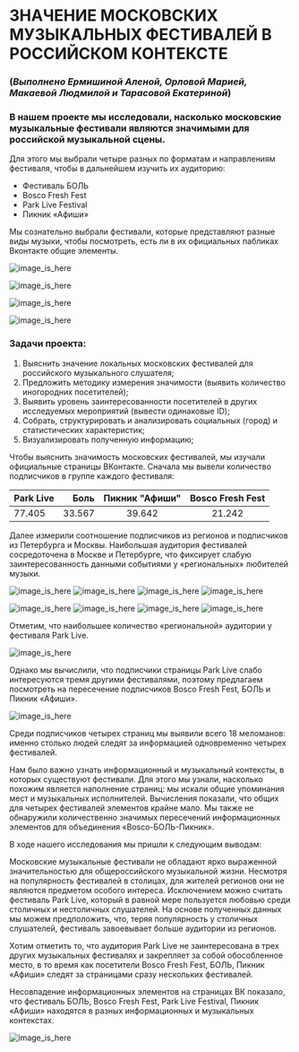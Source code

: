 # ЗНАЧЕНИЕ МОСКОВСКИХ МУЗЫКАЛЬНЫХ ФЕСТИВАЛЕЙ В РОССИЙСКОМ КОНТЕКСТЕ

### (*Выполнено Ермишиной Аленой, Орловой Марией, Макаевой Людмилой и Тарасовой Екатериной*)

### В нашем проекте мы исследовали, насколько московские музыкальные фестивали являются значимыми для российской музыкальной сцены.

Для этого мы выбрали четыре разных по форматам и направлениям фестиваля, чтобы в дальнейшем изучить их аудиторию: 

* Фестиваль БОЛЬ
* Bosco Fresh Fest
* Park Live Festival
* Пикник «Афиши»

Мы сознательно выбрали фестивали, которые представляют разные виды музыки, чтобы посмотреть, есть ли в их официальных пабликах Вконтакте общие элементы. 

![image_is_here](img/content_parklive.jpg)

![image_is_here](img/Боль.jpg) 

![image_is_here](img/Пикник.jpg) 

![image_is_here](img/Боско.jpg) 

### **Задачи проекта:**

1. Выяснить значение локальных московских фестивалей для российского музыкального слушателя; 
2. Предложить методику измерения значимости (выявить количество иногородних посетителей);
3. Выявить уровень заинтересованности посетителей в других исследуемых мероприятий (вывести одинаковые ID); 
4. Собрать, структурировать и анализировать социальных (город) и статистических характеристик;
5. Визуализировать полученную информацию;

Чтобы выяснить значимость московских фестивалей, мы изучали официальные страницы ВКонтакте. Сначала мы вывели количество подписчиков в группе каждого фестиваля:

Park Live | Боль | Пикник "Афиши" | Bosco Fresh Fest
:----     | ----:| :----:         | :----:
 77.405   | 33.567| 39.642        | 21.242
 
Далее измерили соотношение подписчиков из регионов и подписчиков из Петербурга и Москвы. Наибольшая аудитория фестивалей сосредоточена в Москве и Петербурге, что фиксирует слабую заинтересованность данными событиями у «региональных» любителей музыки.

![image_is_here](img/ПаркЛайв_график1.png) ![image_is_here](img/Боль_график1.png) ![image_is_here](img/Пикник_график1.jpg) ![image_is_here](img/Боско_график1jpg.jpg)

![image_is_here](img/ПаркЛайв_график2.png) ![image_is_here](img/Боль_график2.png) ![image_is_here](img/Пикник_график2.jpg) ![image_is_here](img/Боско_график2.jpg)

Отметим, что наибольшее количество «региональной» аудитории у фестиваля Park Live. 

![image_is_here](img/распределение_аудитории.jpg)


Однако мы вычислили, что подписчики страницы Park Live слабо интересуются тремя другими фестивалями, поэтому предлагаем посмотреть на пересечение подписчиков Bosco Fresh Fest, БОЛЬ и Пикник «Афиши».

![image_is_here](img/Circle.jpg)

Среди подписчиков четырех страниц мы выявили всего 18 меломанов: именно столько людей следят за информацией одновременно четырех фестивалей.

Нам было важно узнать информационный и музыкальный контексты, в которых существуют фестивали. Для этого мы узнали, насколько похожим является наполнение страниц: мы искали общие упоминания мест и музыкальных исполнителей. Вычисления показали, что общих для четырех фестивалей элементов крайне мало. Мы также не обнаружили количественно значимых пересечений информационных  элементов для объединения «Bosco-БОЛЬ-Пикник».


В ходе нашего исследования мы пришли к следующим выводам:

Московские музыкальные фестивали не обладают ярко выраженной значительностью для общероссийского музыкальной жизни. Несмотря на популярность фестивалей в столицах, для жителей регионов они не являются предметом особого интереса. Исключением можно считать фестиваль Park Live, который в равной мере пользуется любовью среди столичных и нестоличных слушателей. На основе полученных данных мы можем предположить, что, теряя популярность у столичных слушателей, фестиваль завоевывает больше аудитории из регионов.
 

Хотим отметить то, что аудитория Park Live не заинтересована в трех других музыкальных фестивалях и закрепляет за собой обособленное место, в то время как посетители Bosco Fresh Fest, БОЛЬ, Пикник «Афиши» следят за страницами сразу нескольких фестивалей.

Несовпадение информационных элементов на страницах ВК показало, что фестиваль БОЛЬ, Bosco Fresh Fest, Park Live Festival, Пикник «Афиши» находятся в разных информационных и музыкальных контекстах. 

![image_is_here](img/masterpiece.jpg)


